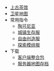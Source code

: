 * [上古茶馆](https://bbs.mimaru.me)
* [卫星地图](http://map.mimaru.me:8123)
* 常用指令<i class="fas fa-code"></i>
  * [陶可尼亚](/navbar/cmds/mew.md)
  * [城镇生存服](/navbar/cmds/survival.md)
  * [自由创造服](/navbar/cmds/creative.md)
  * [探索模组服](/navbar/cmds/modded.md)
* 下载<i class="fas fa-cloud-download-alt"></i>
  * [客户端整合包](/navbar/downloads/clients.md)
  * [服务器地图存档](/navbar/downloads/saves.md)
<!-- * [皮肤站](https://skin.mimaru.me) -->
<!-- * [TeamSpeak](welcome/teamspeak.md) -->
